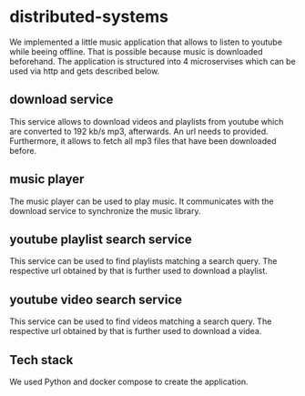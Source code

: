 # distributed-systems
 
We implemented a little music application that allows to listen to youtube
while beeing offline. That is possible because music is downloaded beforehand. 
The application is structured into 4 microservises which can be used via http and gets described below. 

## download service

This service allows to download videos and playlists from youtube which are converted to 192 kb/s mp3, afterwards. An url needs to provided.
Furthermore, it allows to fetch all mp3 files that have been downloaded before. 

## music player
The music player can be used to play music. It communicates with the download service to synchronize the music library.

## youtube playlist search service
This service can be used to find playlists matching a search query. The respective url obtained by that is further used to download a playlist.

## youtube video search service
This service can be used to find videos matching a search query. The respective url obtained by that is further used to download a videa.


## Tech stack
We used Python and docker compose to create the application. 